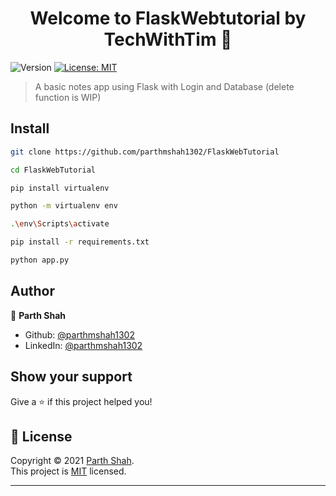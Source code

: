 <h1 align="center">Welcome to FlaskWebtutorial by TechWithTim 👋</h1>
<p>
  <img alt="Version" src="https://img.shields.io/badge/version-1.0.0-blue.svg?cacheSeconds=2592000" />
  <a href="https://github.com/kefranabg/readme-md-generator/blob/master/LICENSE" target="_blank">
    <img alt="License: MIT" src="https://img.shields.io/badge/License-MIT-yellow.svg" />
  </a>
</p>

> A basic notes app using Flask with Login and Database (delete function is WIP)

## Install
```sh
git clone https://github.com/parthmshah1302/FlaskWebTutorial
```
```sh
cd FlaskWebTutorial
```
```sh
pip install virtualenv
```
```sh
python -m virtualenv env
```
```sh
.\env\Scripts\activate  
```
```sh
pip install -r requirements.txt
```
```sh
python app.py
```

## Author

👤 **Parth Shah**


* Github: [@parthmshah1302](https://github.com/parthmshah1302)
* LinkedIn: [@parthmshah1302](https://linkedin.com/in/parthmshah1302)

## Show your support

Give a ⭐️ if this project helped you!

## 📝 License

Copyright © 2021 [Parth Shah](https://github.com/parthmshah1302).<br />
This project is [MIT](https://github.com/kefranabg/readme-md-generator/blob/master/LICENSE) licensed.

***
